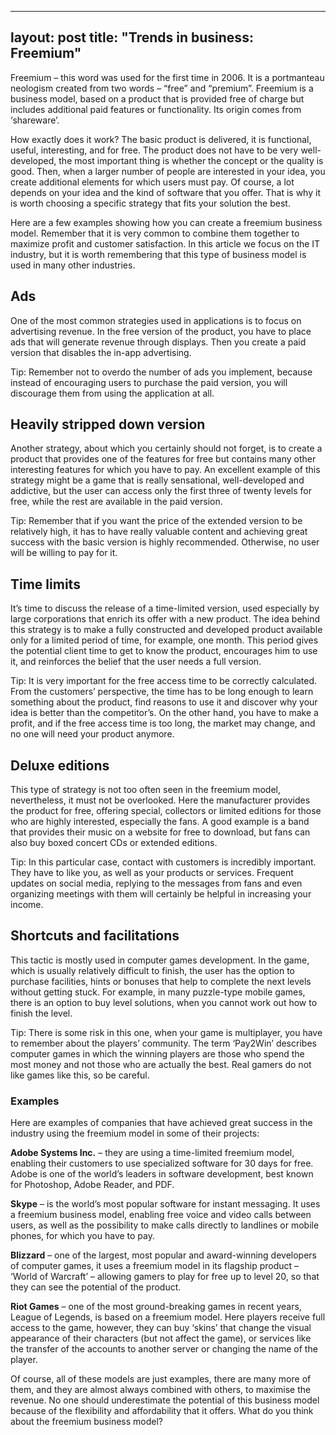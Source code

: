 
---
layout: post
title:  "Trends in business: Freemium"
-----

Freemium – this word was used for the first time in 2006. It is a portmanteau neologism created from two words – “free” and “premium”. Freemium is a business model, based on a product that is provided free of charge but includes additional paid features or functionality. Its origin comes from ‘shareware’.

How exactly does it work? The basic product is delivered, it is functional, useful, interesting, and for free. The product does not have to be very well-developed, the most important thing is whether the concept or the quality is good. Then, when a larger number of people are interested in your idea, you create additional elements for which users must pay. Of course, a lot depends on your idea and the kind of software that you offer. That is why it is worth choosing a specific strategy that fits your solution the best.

Here are a few examples showing how you can create a freemium business model. Remember that it is very common to combine them together to maximize profit and customer satisfaction. In this article we focus on the IT industry, but it is worth remembering that this type of business model is used in many other industries.
 
## Ads
One of the most common strategies used in applications is to focus on advertising revenue. In the free version of the product, you have to place ads that will generate revenue through displays. Then you create a paid version that disables the in-app advertising.

Tip: Remember not to overdo the number of ads you implement, because instead of encouraging users to purchase the paid version, you will discourage them from using the application at all.

## Heavily stripped down version
Another strategy, about which you certainly should not forget, is to create a product that provides one of the features for free but contains many other interesting features for which you have to pay. An excellent example of this strategy might be a game that is really sensational, well-developed and addictive, but the user can access only the first three of twenty levels for free, while the rest are available in the paid version.

Tip: Remember that if you want the price of the extended version to be relatively high, it has to have really valuable content and achieving great success with the basic version is highly recommended. Otherwise, no user will be willing to pay for it.

## Time limits
It’s time to discuss the release of a time-limited version, used especially by large corporations that enrich its offer with a new product. The idea behind this strategy is to make a fully constructed and developed product available only for a limited period of time, for example, one month. This period gives the potential client time to get to know the product, encourages him to use it, and reinforces the belief that the user needs a full version.

Tip: It is very important for the free access time to be correctly calculated. From the customers’ perspective, the time has to be long enough to learn something about the product, find reasons to use it and discover why your idea is better than the competitor’s. On the other hand, you have to make a profit, and if the free access time is too long, the market may change, and no one will need your product anymore.

## Deluxe editions
This type of strategy is not too often seen in the freemium model, nevertheless, it must not be overlooked. Here the manufacturer provides the product for free, offering special, collectors or limited editions for those who are highly interested, especially the fans. A good example is a band that provides their music on a website for free to download, but fans can also buy boxed concert CDs or extended editions.

Tip: In this particular case, contact with customers is incredibly important. They have to like you, as well as your products or services. Frequent updates on social media, replying to the messages from fans and even organizing meetings with them will certainly be helpful in increasing your income.

## Shortcuts and facilitations
This tactic is mostly used in computer games development. In the game, which is usually relatively difficult to finish, the user has the option to purchase facilities, hints or bonuses that help to complete the next levels without getting stuck. For example, in many puzzle-type mobile games, there is an option to buy level solutions, when you cannot work out how to finish the level.

Tip: There is some risk in this one, when your game is multiplayer, you have to remember about the players’ community. The term ‘Pay2Win’ describes computer games in which the winning players are those who spend the most money and not those who are actually the best. Real gamers do not like games like this, so be careful.

### Examples
Here are examples of companies that have achieved great success in the industry using the freemium model in some of their projects:

**Adobe Systems Inc.** – they are using a time-limited freemium model, enabling their customers to use specialized software for 30 days for free. Adobe is one of the world’s leaders in software development, best known for Photoshop, Adobe Reader, and PDF.

**Skype** – is the world’s most popular software for instant messaging. It uses a freemium business model, enabling free voice and video calls between users, as well as the possibility to make calls directly to landlines or mobile phones, for which you have to pay.

**Blizzard** – one of the largest, most popular and award-winning developers of computer games, it uses a freemium model in its flagship product – ‘World of Warcraft’ – allowing gamers to play for free up to level 20, so that they can see the potential of the product.

**Riot Games** – one of the most ground-breaking games in recent years, League of Legends, is based on a freemium model. Here players receive full access to the game, however, they can buy ‘skins’ that change the visual appearance of their characters (but not affect the game), or services like the transfer of the accounts to another server or changing the name of the player.

Of course, all of these models are just examples, there are many more of them, and they are almost always combined with others, to maximise the revenue. No one should underestimate the potential of this business model because of the flexibility and affordability that it offers. What do you think about the freemium business model?
